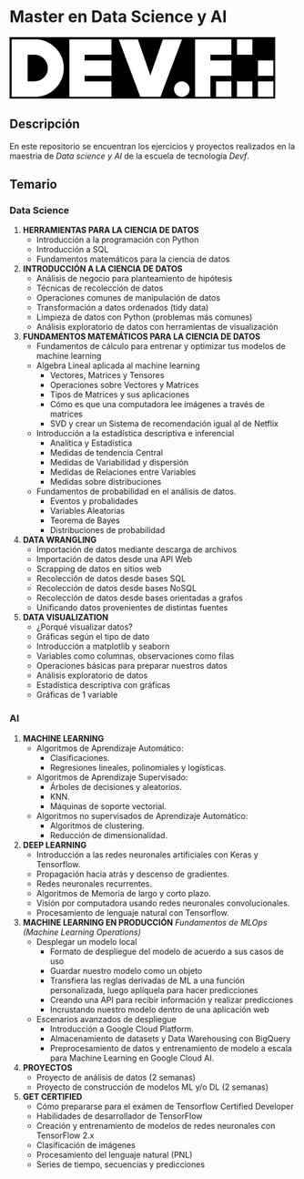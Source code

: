 
# Master en Data Science y AI 







![Logo](https://github.com/LaurieBetancourt/Master-DataScience-AI-Devf/blob/main/imgs/logo.png)


## Descripción

En este repositorio se encuentran los ejercicios y proyectos realizados
en la maestria de *Data science y AI* de la escuela de tecnología *Devf*.

## Temario

### Data Science

1. **HERRAMIENTAS PARA LA CIENCIA DE DATOS**
    - Introducción a la programación con Python
    - Introducción a SQL
    - Fundamentos matemáticos para la ciencia de datos
2. **INTRODUCCIÓN A LA CIENCIA DE DATOS**
    - Análisis de negocio para planteamiento de hipótesis
    - Técnicas de recolección de datos
    - Operaciones comunes de manipulación de datos
    - Transformación a datos ordenados (tidy data)
    - Limpieza de datos con Python (problemas más comunes)
    - Análisis exploratorio de datos con herramientas de visualización
3. **FUNDAMENTOS MATEMÁTICOS PARA LA CIENCIA DE DATOS**
    - Fundamentos de cálculo para entrenar y optimizar tus modelos de machine learning
    - Algebra Lineal aplicada al machine learning
        - Vectores, Matrices y Tensores
        - Operaciones sobre Vectores y Matrices
        - Tipos de Matrices y sus aplicaciones
        - Cómo es que una computadora lee imágenes a través de matrices
        - SVD y crear un Sistema de recomendación igual al de Netflix
    - Introducción a la estadística descriptiva e inferencial
        - Analítica y Estadística
        - Medidas de tendencia Central
        - Medidas de Variabilidad y dispersión
        - Medidas de Relaciones entre Variables
        - Medidas sobre distribuciones
    - Fundamentos de probabilidad en el análisis de datos.
        - Eventos y probalidades
        - Variables Aleatorias
        - Teorema de Bayes
        - Distribuciones de probabilidad
4. **DATA WRANGLING**
    - Importación de datos mediante descarga de archivos
    - Importación de datos desde una API Web
    - Scrapping de datos en sitios web
    - Recolección de datos desde bases SQL
    - Recolección de datos desde bases NoSQL
    - Recolección de datos desde bases orientadas a grafos
    - Unificando datos provenientes de distintas fuentes
5. **DATA VISUALIZATION**
    - ¿Porqué visualizar datos?
    - Gráficas según el tipo de dato
    - Introducción a matplotlib y seaborn
    - Variables como columnas, observaciones como filas
    - Operaciones básicas para preparar nuestros datos
    - Análisis exploratorio de datos
    - Estadística descriptiva con gráficas
    - Gráficas de 1 variable




### AI
1. **MACHINE LEARNING**
    - Algoritmos de Aprendizaje Automático:
        - Clasificaciones.
        - Regresiones lineales, polinomiales y logísticas.
    - Algoritmos de Aprendizaje Supervisado:
        - Árboles de decisiones y aleatorios.
        - KNN.
        - Máquinas de soporte vectorial.
    - Algoritmos no supervisados de Aprendizaje Automático:
        - Algoritmos de clustering.
        - Reducción de dimensionalidad.
2. **DEEP LEARNING**
    - Introducción a las redes neuronales artificiales con Keras y Tensorflow.
    - Propagación hacia atrás y descenso de gradientes.
    - Redes neuronales recurrentes.
    - Algoritmos de Memoria de largo y corto plazo.
    - Visión por computadora usando redes neuronales convolucionales.
    - Procesamiento de lenguaje natural con Tensorflow.
3. **MACHINE LEARNING EN PRODUCCIÓN** *Fundamentos de MLOps (Machine Learning Operations)*
    - Desplegar un modelo local
        - Formato de despliegue del modelo de acuerdo a sus casos de uso
        - Guardar nuestro modelo como un objeto
        - Transfiera las reglas derivadas de ML a una función personalizada, luego aplíquela para hacer predicciones
        - Creando una API para recibir información y realizar predicciones
        - Incrustando nuestro modelo dentro de una aplicación web
    - Escenarios avanzados de despliegue
        - Introducción a Google Cloud Platform.
        - Almacenamiento de datasets y Data Warehousing con BigQuery
        - Preprocesamiento de datos y entrenamiento de modelo a escala para Machine Learning en Google Cloud AI.
4. **PROYECTOS**
    - Proyecto de análisis de datos (2 semanas)
    - Proyecto de construcción de modelos ML y/o DL (2 semanas)
5. **GET CERTIFIED**
    - Cómo prepararse para el exámen de Tensorflow Certified Developer
    - Habilidades de desarrollador de TensorFlow
    - Creación y entrenamiento de modelos de redes neuronales con TensorFlow 2.x
    - Clasificación de imágenes
    - Procesamiento del lenguaje natural (PNL)
    - Series de tiempo, secuencias y predicciones


